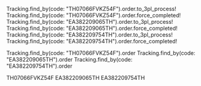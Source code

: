 Tracking.find_by(code: "TH07066FVKZ54F").order.to_3pl_process!
Tracking.find_by(code: "TH07066FVKZ54F").order.force_completed!
Tracking.find_by(code: "EA382209065TH").order.to_3pl_process!
Tracking.find_by(code: "EA382209065TH").order.force_completed!
Tracking.find_by(code: "EA382209754TH").order.to_3pl_process!
Tracking.find_by(code: "EA382209754TH").order.force_completed!

Tracking.find_by(code: "TH07066FVKZ54F").order
Tracking.find_by(code: "EA382209065TH").order
Tracking.find_by(code: "EA382209754TH").order

TH07066FVKZ54F
EA382209065TH
EA382209754TH

